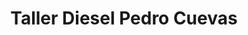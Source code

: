 ---
title: "Taller Diesel Pedro Cuevas"
url: /punta-arenas/taller-diesel-pedro-cuevas/
shop: reparación de automóviles
---